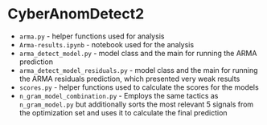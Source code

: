 # CyberAnomDetect2

* `arma.py` - helper functions used for analysis
* `Arma-results.ipynb` - notebook used for the analysis
* `arma_detect_model.py` - model class and the main for running the ARMA prediction
* `arma_detect_model_residuals.py` - model class and the main for running the ARMA residuals
prediction, which presented very weak results
* `scores.py` - helper functions used to calculate the scores for the models
* `n_gram_model_combination.py` - Employs the same tactics as `n_gram_model.py` but additionally sorts the most relevant 5 signals from the optimization set and uses it to calculate the final prediction
